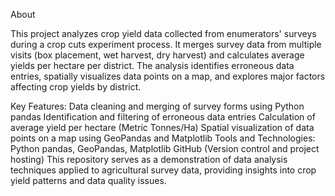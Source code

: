 About

This project analyzes crop yield data collected from enumerators' surveys during a crop cuts experiment process. It merges survey data from multiple visits (box placement, wet harvest, dry harvest) and calculates average yields per hectare per district. The analysis identifies erroneous data entries, spatially visualizes data points on a map, and explores major factors affecting crop yields by district.

Key Features:
Data cleaning and merging of survey forms using Python pandas
Identification and filtering of erroneous data entries
Calculation of average yield per hectare (Metric Tonnes/Ha)
Spatial visualization of data points on a map using GeoPandas and Matplotlib
Tools and Technologies:
Python
pandas, GeoPandas, Matplotlib
GitHub (Version control and project hosting)
This repository serves as a demonstration of data analysis techniques applied to agricultural survey data, providing insights into crop yield patterns and data quality issues.

